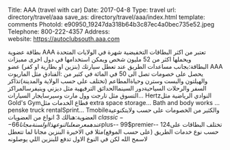 Title:          AAA (travel with car)
Date:           2017-04-8
Type:           travel
url:            directory/travel/aaa
save_as:        directory/travel/aaa/index.html
template:       comments
PhotoId:        e90950_19247da318b64b3c87ec4a0bec735e52.jpeg
Telephone:      800-222-4357
Address:        
website:        https://autoclubsouth.aaa.com

بطاقة عضوية AAA تعتبر من اكثر البطاقات التخفيضية شهرة في الولايات المتحدة ويحملها اكثر من 52 مليون شخص ويمكن استخدامها في دول اخرى
مميزات البطاقة:بجانب مساعدات الطريق عند تعطل سيارتك (بنزين او بطارية او كفر) عضو AAA يحصل على خصومات تصل الى 50 في المائة في كثير من :الفنادق مثل الماريوت والهيلتون والبست وسترن وحياةالمطاعم (تختلف على حسب الولاية والمدينة)تذاكر السفر والرحلات السياحيةدور السينماالحدائق الترفيهية مثل ديزني وينيفرسالمراكز التسوق مثل تارجت وول مارت وسيرسايجار السيارات... Hertzالنوادي الرياضية مثل Gold's Gymقطاع الخدمات مثل extra space storage... Bath and body works ... penske truck rentalSprint... Tmobileوالكثير من الخصومات على حسب ولايتكنوعية العضوية:هنالك 3 انواع من العضويات $classic -- 66عندهم عرض على النوع هذا اول سنة مجانا$plus-- 99$premier-- 124تختلف البطاقات على حسب نوع خدمات الطريق (على حسب الموقع)مثلا في الاخيرة البنزين مجانا لما تتعطل لاسمح الله لكن في النوع الاول تدفع للبنزين اللي يوصلونه
